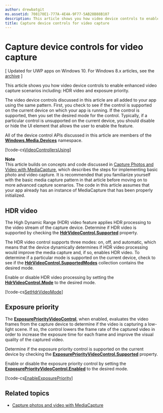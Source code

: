 ```yaml
---
author: drewbatgit
ms.assetid: 708170E1-777A-4E4A-9F77-5AB28B88B107
description: This article shows you how video device controls to enable enhanced video capture scenarios including HDR video and exposure priority.
title: Capture device controls for video capture
---
```


# Capture device controls for video capture

\[ Updated for UWP apps on Windows 10. For Windows 8.x articles, see the [archive](http://go.microsoft.com/fwlink/p/?linkid=619132) \]


This article shows you how video device controls to enable enhanced video capture scenarios including: HDR video and exposure priority.

The video device controls discussed in this article are all added to your app using the same pattern. First, you check to see if the control is supported on the current device on which your app is running. If the control is supported, then you set the desired mode for the control. Typically, if a particular control is unsupported on the current device, you should disable or hide the UI element that allows the user to enable the feature.

All of the device control APIs discussed in this article are members of the [**Windows.Media.Devices**](https://msdn.microsoft.com/library/windows/apps/br206902) namespace.

[!code-cs[VideoControllersUsing](./code/BasicMediaCaptureWin10/cs/MainPage.xaml.cs#SnippetVideoControllersUsing)]

**Note**  
This article builds on concepts and code discussed in [Capture Photos and Video with MediaCapture](capture-photos-and-video-with-mediacapture.md), which describes the steps for implementing basic photo and video capture. It is recommended that you familiarize yourself with the basic media capture pattern in that article before moving on to more advanced capture scenarios. The code in this article assumes that your app already has an instance of MediaCapture that has been properly initialized.

## HDR video

The High Dynamic Range (HDR) video feature applies HDR processing to the video stream of the capture device. Determine if HDR video is supported by checking the [**HdrVideoControl.Supported**](https://msdn.microsoft.com/library/windows/apps/dn926682) property.

The HDR video control supports three modes: on, off, and automatic, which means that the device dynamically determines if HDR video processing would improve the media capture and, if so, enables HDR video. To determine if a particular mode is supported on the current device, check to see if the [**HdrVideoControl.SupportedModes**](https://msdn.microsoft.com/library/windows/apps/dn926683) collection contains the desired mode.

Enable or disable HDR video processing by setting the [**HdrVideoControl.Mode**](https://msdn.microsoft.com/library/windows/apps/dn926681) to the desired mode.

[!code-cs[SetHdrVideoMode](./code/BasicMediaCaptureWin10/cs/MainPage.xaml.cs#SnippetSetHdrVideoMode)]

## Exposure priority

The [**ExposurePriorityVideoControl**](https://msdn.microsoft.com/library/windows/apps/dn926644), when enabled, evaluates the video frames from the capture device to determine if the video is capturing a low-light scene. If so, the control lowers the frame rate of the captured video in order to increase the exposure time for each frame and improve the visual quality of the captured video.

Determine if the exposure priority control is supported on the current device by checking the [**ExposurePriorityVideoControl.Supported**](https://msdn.microsoft.com/library/windows/apps/dn926647) property.

Enable or disable the exposure priority control by setting the [**ExposurePriorityVideoControl.Enabled**](https://msdn.microsoft.com/library/windows/apps/dn926646) to the desired mode.

[!code-cs[EnableExposurePriority](./code/BasicMediaCaptureWin10/cs/MainPage.xaml.cs#SnippetEnableExposurePriority)]

## Related topics

* [Capture photos and video with MediaCapture](capture-photos-and-video-with-mediacapture.md)
 

 






<!--HONumber=Jun16_HO3-->



